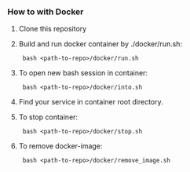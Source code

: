 ### How to with Docker

1. Clone this repository

2. Build and run docker container by ./docker/run.sh:

        bash <path-to-repo>/docker/run.sh

3. To open new bash session in container:

        bash <path-to-repo>/docker/into.sh

4. Find your service in container root directory.

5. To stop container:

        bash <path-to-repo>/docker/stop.sh

6. To remove docker-image:

        bash <path-to-repo>/docker/remove_image.sh
